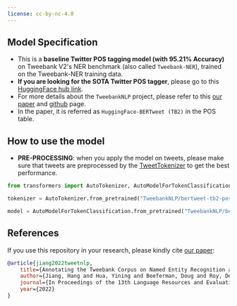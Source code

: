 ```yaml
---
license: cc-by-nc-4.0
---
```


## Model Specification
- This is a **baseline Twitter POS tagging model (with 95.21\% Accuracy)** on Tweebank V2's NER benchmark (also called `Tweebank-NER`), trained on the Tweebank-NER training data.
- **If you are looking for the SOTA Twitter POS tagger**, please go to this [HuggingFace hub link](https://huggingface.co/TweebankNLP/bertweet-tb2_ewt-pos-tagging).
- For more details about the `TweebankNLP` project, please refer to this [our paper](https://arxiv.org/pdf/2201.07281.pdf) and [github](https://github.com/social-machines/TweebankNLP) page. 
- In the paper, it is referred as `HuggingFace-BERTweet (TB2)` in the POS table.

## How to use the model
- **PRE-PROCESSING**: when you apply the model on tweets, please make sure that tweets are preprocessed by the [TweetTokenizer](https://github.com/VinAIResearch/BERTweet/blob/master/TweetNormalizer.py) to get the best performance.

```python
from transformers import AutoTokenizer, AutoModelForTokenClassification

tokenizer = AutoTokenizer.from_pretrained("TweebankNLP/bertweet-tb2-pos-tagging")

model = AutoModelForTokenClassification.from_pretrained("TweebankNLP/bertweet-tb2-pos-tagging")
```

## References

If you use this repository in your research, please kindly cite [our paper](https://arxiv.org/pdf/2201.07281.pdf): 

```bibtex
@article{jiang2022tweetnlp,
    title={Annotating the Tweebank Corpus on Named Entity Recognition and Building NLP Models for Social Media Analysis},
    author={Jiang, Hang and Hua, Yining and Beeferman, Doug and Roy, Deb},
    journal={In Proceedings of the 13th Language Resources and Evaluation Conference (LREC)},
    year={2022}
}
```